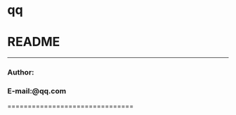# qq


README
==============================

****
###                           Author:
###                       E-mail:@qq.com

===============================
